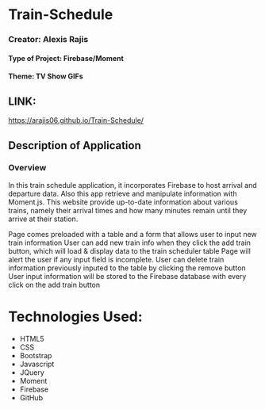 # Train-Schedule
### Creator: Alexis Rajis
#### Type of Project: Firebase/Moment

#### Theme: TV Show GIFs

 ## LINK:
  https://arajis06.github.io/Train-Schedule/
  
  

## Description of Application
### Overview

In this train schedule application, it incorporates Firebase to host arrival and departure data. Also this app retrieve and manipulate information with Moment.js. This website provide up-to-date information about various trains, namely their arrival times and how many minutes remain until they arrive at their station.


Page comes preloaded with a table and a form that allows user to input new train information 
User can add new train info when they click the add train button, which will load & display data to the train scheduler table
Page will alert the user if any input field is incomplete.
User can delete train information previously inputed to the table by clicking the remove button 
User input information will be stored to the Firebase database with every click on the add train button

# Technologies Used:
- HTML5
- CSS
- Bootstrap
- Javascript
- JQuery
- Moment
- Firebase
- GitHub


